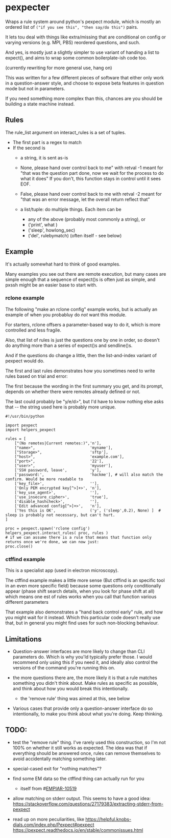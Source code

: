 # pexpecter

Wraps a rule system around python's pexpect module,
which is mostly an ordered list of `("if you see this", "then say/do this")` pairs.


It lets tou deal with things like extra/missing that are conditional on config 
or varying versions (e.g. MPI, PBS) reordered questions, and such.

And yes, is mostly just a slightly simpler to use variant of handing a list to expect(),
and aims to wrap some common boilerplate-ish code too.


(currently rewriting for more general use, hang on)


This was written for a few different pieces of software that either only work in a question-answer style,
and choose to expose beta features in question mode but not in parameters.

If you need something more complex than this, chances are you should be building a state machine instead.


## Rules

The rule_list argument on interact_rules is a set of tuples. 
- The first part is a regex to match
- If the second is
    - a string, it is sent as-is

    - None,   please hand over control back to me" with retval -1
        meant for "that was the question part done, now we wait for the process to do what it does"
        If you don't, this function stays in control until it sees EOF.

    - False,  please hand over control back to me with retval -2
        meant for "that was an error message, let the overall return reflect that"

    - a list/tuple: do multiple things. Each item can be 
      - any of the above (probably most commonly a string), or
      - ('print', what )
      - ('sleep', howlong_sec)
      - ('del',   rulebymatch)          (often itself - see below)


## Example

It's actually somewhat hard to think of good examples.

Many examples you see out there are remote execution, but many cases are simple enough that a sequence of expect()s is often just as simple, and pxssh might be an easier base to start with.


### rclone example

The following "make an rclone config" example works, but is actually an example of when you probabluy do _not_ want this module.

For starters, rclone offsers a parameter-based way to do it, which is more controlled and less fragile.

Also, that list of rules is just the questions one by one in order, so doesn't do anything more than a series of expect()s and sendline()s.

And if the questions do change a little, then the list-and-index variant of pexpect would do.

The first and last rules demonstrates how you sometimes need to write rules based on trial and error:

The first because the wording in the first summary you get, and its prompt, depends on whether there were remotes already defined or not.

The last could probably be "y/e/d>", but I'd have to know nothing else asks that -- the string used here is probably more unique.

```
#!/usr/bin/python

import pexpect
import helpers_pexpect

rules = [
    ["(No remotes|Current remotes:)",'n'],
    ["name>",                        'myname'],
    ["Storage>",                     'sftp'],
    ["host>",                        'example.com'],
    ["port>",                        '22'],
    ["user>",                        'myuser'],
    ['SSH password, leave',          'y'],
    ['password:',                    'hackme'], # will also match the confirm. Would be more readable to 
    ['key_file>',                    ''],
    ['Only PEM encrypted key[^>]+>', 'n'],
    ['key_use_agent>',               ''],
    ['use_insecure_cipher>',         'true'],
    ['disable_hashcheck>',           ''],
    ['Edit advanced config[^>]+>',   'n'],
    ['Yes this is OK',               ('y', ('sleep',0.2), None) ]  # sleep is probably not necessary, but can't hurt.
]

proc = pexpect.spawn('rclone config')
helpers_pexpect.interact_rules( proc, rules )
# if we can assume there is a rule that means that function only returns once we're done, we can now just:
proc.close()
```

### ctffind example

This is a specialist app (used in electron microscopy).

The ctffind example makes a little more sense (But ctffind is an specific tool in an even more specific field)
because some questions only conditionally appear (phase shift search details, when you look for phase shift at all)
which means one est of rules works when you call that function various different parameters

That example also demonstrates a "hand back control early" rule, and how you might wait for it instead.
Which this particular code doesn't really use that, but in general you might find uses for such non-blocking behaviour.



## Limitations

- Question-answer interfaces are more likely to change than CLI parameters do.  Which is why you'ld typically prefer those.
  I would recommend only using this if you need it, 
  and ideally also control the versions of the command you're running this on.

- the more questions there are, the more likely it is that a rule matches something you didn't think about.
  Make rules as specific as possible, and think about how you would break this intentionally.
  - the 'remove rule' thing was aimed at this, see below

- Various cases that provide only a question-answer interface do so intentionally,
  to make you think about what you're doing.  Keep thinking.


## TODO:

- test the "remove rule" thing.
  I've rarely used this construction, so I'm not 100% on whether it still works as expected.
  The idea was that if everything should be answered once, rules can remove themselves to avoid accidentally matching something later.

- special-cased exit for "nothing matches"?

- find some EM data so the ctffind thing can actually run for you
  - itself from #[EMPIAR-10519](https://empiar.pdbj.org/entry/10519/)

- allow matching on stderr output. This seems to have a good idea: https://stackoverflow.com/questions/27179383/extracting-stderr-from-pexpect

- read up on more peculiarities, like 
  https://helpful.knobs-dials.com/index.php/Pexpect#pexpect
  https://pexpect.readthedocs.io/en/stable/commonissues.html
